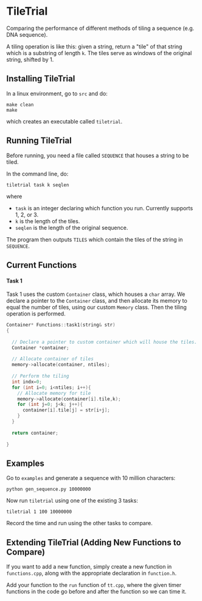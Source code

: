# TileTrial

Comparing the performance of different methods of tiling a sequence (e.g. DNA sequence).

A tiling operation is like this: given a string, return a "tile" of that string which is a substring of length `k`. The tiles serve as windows of the original string, shifted by 1.

## Installing TileTrial

In a linux environment, go to `src` and do:

    make clean
    make
    
which creates an executable called `tiletrial`.

## Running TileTrial

Before running, you need a file called `SEQUENCE` that houses a string to be tiled.

In the command line, do:

    tiletrial task k seqlen
   
where
- `task` is an integer declaring which function you run. Currently supports 1, 2, or 3.
- `k` is the length of the tiles.
- `seqlen` is the length of the original sequence.

The program then outputs `TILES` which contain the tiles of the string in `SEQUENCE`.

## Current Functions

#### Task 1

Task 1 uses the custom `Container` class, which houses a `char` array. We declare a pointer to the `Container` class, and then allocate its memory to equal the number of tiles, using our custom `Memory` class. Then the tiling operation is performed.
```cpp
Container* Functions::task1(string& str)
{
  
  // Declare a pointer to custom container which will house the tiles.
  Container *container;
    
  // Allocate container of tiles
  memory->allocate(container, ntiles);
  
  // Perform the tiling
  int indx=0;
  for (int i=0; i<ntiles; i++){
    // Allocate memory for tile
    memory->allocate(container[i].tile,k);
    for (int j=0; j<k; j++){
      container[i].tile[j] = str[i+j];
    }
  }
    
  return container;
  
}
```

## Examples

Go to `examples` and generate a sequence with 10 million characters:

    python gen_sequence.py 10000000
    
Now run `tiletrial` using one of the existing 3 tasks:

    tiletrial 1 100 10000000
    
Record the time and run using the other tasks to compare.

## Extending TileTrial (Adding New Functions to Compare)

If you want to add a new function, simply create a new function in `functions.cpp`, along with the appropriate declaration in `function.h`.

Add your function to the `run` function of `tt.cpp`, where the given timer functions in the code go before and after the function so we can time it.
